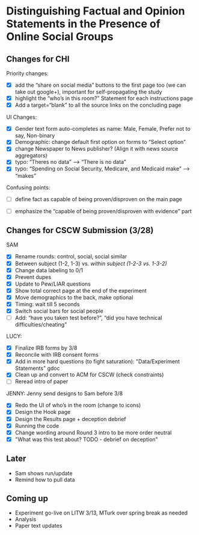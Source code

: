 # Distinguishing Factual and Opinion Statements in the Presence of Online Social Groups

## Changes for CHI

Priority changes:
- [x] add the “share on social media” buttons to the first page too (we can take out google+), important for self-propagating the study
- [x] highlight the “who’s in this room?” Statement for each instructions page
- [x] Add a target=“blank” to all the source links on the concluding page

UI Changes:
- [x] Gender text form auto-completes as name: Male, Female, Prefer not to say, Non-binary
- [x] Demographic: change default first option on forms to “Select option”
- [x] change Newspaper to News publisher? (Align it with news source aggregators)
- [x] typo: “Theres no data” —> “There is no data”
- [x] typo: “Spending on Social Security, Medicare, and Medicaid make” —> “makes”

Confusing points:
- [ ] define fact as capable of being proven/disproven on the main page
- [ ] emphasize the “capable of being proven/disproven with evidence” part


## Changes for CSCW Submission (3/28)

SAM
- [x] Rename rounds: control, social, social similar
- [x] Between subject (1-2, 1-3) vs. *within subject (1-2-3 vs. 1-3-2)*
- [x] Change data labeling to 0/1
- [x] Prevent dupes
- [x] Update to Pew/LIAR questions
- [x] Show total correct page at the end of the experiment
- [x] Move demographics to the back, make optional
- [x] Timing: wait till 5 seconds
- [x] Switch social bars for social people
- [ ] Add: “have you taken test before?”, “did you have technical difficulties/cheating”

LUCY: 
- [x] Finalize IRB forms by 3/8
- [x] Reconcile with IRB consent forms
- [x] Add in more hard questions (to fight saturation): "Data/Experiment Statements" gdoc
- [x] Clean up and convert to ACM for CSCW (check constraints)
- [ ] Reread intro of paper

JENNY: Jenny send designs to Sam before 3/8
- [x] Redo the UI of who’s in the room (change to icons)
- [x] Design the Hook page
- [x] Design the Results page + deception debrief
- [x] Running the code
- [x] Change wording around Round 3 intro to be more order neutral
- [x] "What was this test about? TODO - debrief on deception"
 
## Later
- Sam shows run/update
- Remind how to pull data

## Coming up
- Experiment go-live on LITW 3/13, MTurk over spring break as needed
- Analysis
- Paper text updates
